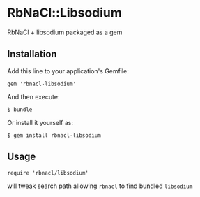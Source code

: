 # RbNaCl::Libsodium

RbNaCl + libsodium packaged as a gem

## Installation

Add this line to your application's Gemfile:

    gem 'rbnacl-libsodium'

And then execute:

    $ bundle

Or install it yourself as:

    $ gem install rbnacl-libsodium

## Usage

    require 'rbnacl/libsodium'

will tweak search path allowing `rbnacl` to find bundled `libsodium`

